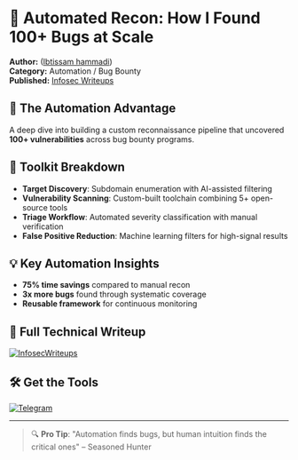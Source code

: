 # 🤖 Automated Recon: How I Found 100+ Bugs at Scale

**Author:** ([Ibtissam hammadi](https://medium.com/@ibtissamhammadi1?source=post_page---byline--a6c68b6360eb---------------------------------------))  
**Category:** Automation / Bug Bounty  
**Published:** [Infosec Writeups](https://infosecwriteups.com/i-automated-recon-and-found-100-bugs-a6c6360eb)  

## 🚀 The Automation Advantage
A deep dive into building a custom reconnaissance pipeline that uncovered **100+ vulnerabilities** across bug bounty programs.

## 🔧 Toolkit Breakdown
- **Target Discovery**: Subdomain enumeration with AI-assisted filtering  
- **Vulnerability Scanning**: Custom-built toolchain combining 5+ open-source tools  
- **Triage Workflow**: Automated severity classification with manual verification  
- **False Positive Reduction**: Machine learning filters for high-signal results  

## 💡 Key Automation Insights
- **75% time savings** compared to manual recon  
- **3x more bugs** found through systematic coverage  
- **Reusable framework** for continuous monitoring  

## 📜 Full Technical Writeup  
[![InfosecWriteups](https://img.shields.io/badge/Read_Full_Case_Study-red)](https://infosecwriteups.com/i-automated-recon-and-found-100-bugs-a6c6360eb)  

## 🛠️ Get the Tools  
[![Telegram](https://img.shields.io/badge/Join_Our_Builders_Channel-blue)](https://t.me/cybersecplayground)  


---

> 🔍 **Pro Tip**: "Automation finds bugs, but human intuition finds the critical ones" – Seasoned Hunter  

